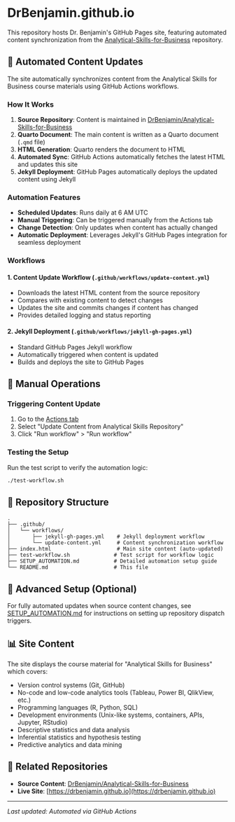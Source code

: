 # DrBenjamin.github.io

This repository hosts Dr. Benjamin's GitHub Pages site, featuring automated content synchronization from the [Analytical-Skills-for-Business](https://github.com/DrBenjamin/Analytical-Skills-for-Business) repository.

## 🤖 Automated Content Updates

The site automatically synchronizes content from the Analytical Skills for Business course materials using GitHub Actions workflows.

### How It Works

1. **Source Repository**: Content is maintained in [DrBenjamin/Analytical-Skills-for-Business](https://github.com/DrBenjamin/Analytical-Skills-for-Business)
2. **Quarto Document**: The main content is written as a Quarto document (`.qmd` file)
3. **HTML Generation**: Quarto renders the document to HTML
4. **Automated Sync**: GitHub Actions automatically fetches the latest HTML and updates this site
5. **Jekyll Deployment**: GitHub Pages automatically deploys the updated content using Jekyll

### Automation Features

- **Scheduled Updates**: Runs daily at 6 AM UTC
- **Manual Triggering**: Can be triggered manually from the Actions tab
- **Change Detection**: Only updates when content has actually changed
- **Automatic Deployment**: Leverages Jekyll's GitHub Pages integration for seamless deployment

### Workflows

#### 1. Content Update Workflow (`.github/workflows/update-content.yml`)
- Downloads the latest HTML content from the source repository
- Compares with existing content to detect changes
- Updates the site and commits changes if content has changed
- Provides detailed logging and status reporting

#### 2. Jekyll Deployment (`.github/workflows/jekyll-gh-pages.yml`)
- Standard GitHub Pages Jekyll workflow
- Automatically triggered when content is updated
- Builds and deploys the site to GitHub Pages

## 🔧 Manual Operations

### Triggering Content Update
1. Go to the [Actions tab](https://github.com/DrBenjamin/DrBenjamin.github.io/actions)
2. Select "Update Content from Analytical Skills Repository"
3. Click "Run workflow" > "Run workflow"

### Testing the Setup
Run the test script to verify the automation logic:
```bash
./test-workflow.sh
```

## 📁 Repository Structure

```
.
├── .github/
│   └── workflows/
│       ├── jekyll-gh-pages.yml    # Jekyll deployment workflow
│       └── update-content.yml     # Content synchronization workflow
├── index.html                     # Main site content (auto-updated)
├── test-workflow.sh              # Test script for workflow logic
├── SETUP_AUTOMATION.md           # Detailed automation setup guide
└── README.md                     # This file
```

## 🚀 Advanced Setup (Optional)

For fully automated updates when source content changes, see [SETUP_AUTOMATION.md](SETUP_AUTOMATION.md) for instructions on setting up repository dispatch triggers.

## 📊 Site Content

The site displays the course material for "Analytical Skills for Business" which covers:

- Version control systems (Git, GitHub)
- No-code and low-code analytics tools (Tableau, Power BI, QlikView, etc.)
- Programming languages (R, Python, SQL)
- Development environments (Unix-like systems, containers, APIs, Jupyter, RStudio)
- Descriptive statistics and data analysis
- Inferential statistics and hypothesis testing
- Predictive analytics and data mining

## 🔗 Related Repositories

- **Source Content**: [DrBenjamin/Analytical-Skills-for-Business](https://github.com/DrBenjamin/Analytical-Skills-for-Business)
- **Live Site**: [https://drbenjamin.github.io](https://drbenjamin.github.io)

---

*Last updated: Automated via GitHub Actions*